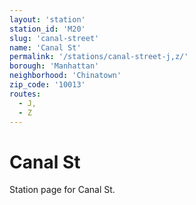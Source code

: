 ```yaml
---
layout: 'station'
station_id: 'M20'
slug: 'canal-street'
name: 'Canal St'
permalink: '/stations/canal-street-j,z/'
borough: 'Manhattan'
neighborhood: 'Chinatown'
zip_code: '10013'
routes:
  - J,
  - Z
---
```

# Canal St

Station page for Canal St.
